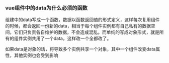 ### vue组件中的data为什么必须的函数

组建中的data写成一个函数，数据以函数返回值的形式定义，这样每次复用组件的时候，都会返回一份新的data，相当于每个组件实例都有自己私有的数据空间，它们只负责各自维护的数据，不会造成混乱。而单纯的写成对象形式，就是所有的组件实例共用了一个data，这样改一个全都改了。



如果data是对象的话，将导致多个实例共享一个对象，其中一个组件改变data属性，其他实例也会受到影响